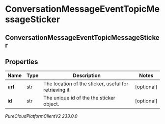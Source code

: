 # ConversationMessageEventTopicMessageSticker

## ConversationMessageEventTopicMessageSticker

## Properties

|Name | Type | Description | Notes|
|------------ | ------------- | ------------- | -------------|
| **url** | str | The location of the sticker, useful for retrieving it | [optional] |
| **id** | str | The unique id of the the sticker object. | [optional] |



_PureCloudPlatformClientV2 233.0.0_
